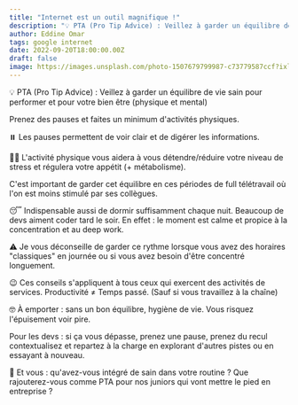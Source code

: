 ```yaml
---
title: "Internet est un outil magnifique !"
description: "💡 PTA (Pro Tip Advice) : Veillez à garder un équilibre de vie sain pour performer et pour votre bien être (physique et mental)"
author: Eddine Omar
tags: google internet
date: 2022-09-20T18:00:00.00Z
draft: false
image: https://images.unsplash.com/photo-1507679799987-c73779587ccf?ixlib=rb-4.0.3&ixid=MnwxMjA3fDB8MHxwaG90by1wYWdlfHx8fGVufDB8fHx8&auto=format&fit=crop&w=1171&q=80
---
```


💡 PTA (Pro Tip Advice) : Veillez à garder un équilibre de vie sain pour performer et pour votre bien être (physique et mental)

Prenez des pauses et faites un minimum d'activités physiques.

⏸️ Les pauses permettent de voir clair et de digérer les informations.

🏋️‍♀️ L'activité physique vous aidera à vous détendre/réduire votre niveau de stress et régulera votre appétit (+ métabolisme).

C'est important de garder cet équilibre en ces périodes de full télétravail où l'on est moins stimulé par ses collègues.

😴 Indispensable aussi de dormir suffisamment chaque nuit. Beaucoup de devs aiment coder tard le soir. En effet : le moment est calme et propice à la concentration et au deep work.

⚠️ Je vous déconseille de garder ce rythme lorsque vous avez des horaires "classiques" en journée ou si vous avez besoin d'être concentré longuement.

😉 Ces conseils s'appliquent à tous ceux qui exercent des activités de services.
Productivité ≠ Temps passé. (Sauf si vous travaillez à la chaîne)

🤓 À emporter : sans un bon équilibre, hygiène de vie. Vous risquez l'épuisement voir pire.

Pour les devs : si ça vous dépasse, prenez une pause, prenez du recul contextualisez et repartez à la charge en explorant d'autres pistes ou en essayant à nouveau.

📝 Et vous : qu'avez-vous intégré de sain dans votre routine ? Que rajouterez-vous comme PTA pour nos juniors qui vont mettre le pied en entreprise ?